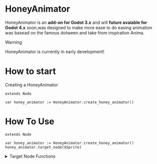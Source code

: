 # HoneyAnimator

HoneyAnimator is an **add-on for Godot 3.x** and will **future avaiable for Godot 4.x** soon,was designed to make more ease to do easing animation was basead on the famous dotween and take from inspiration Anima.

> [!WARNING]
> HoneyAnimator is currently in early development!

# How to start
Creating a HoneyAnimator
```gdscript
extends Node

var honey_animator := HoneyAnimator.create_honey_animator()
```

# How To Use
```gdscript
extends Node

var honey_animator := HoneyAnimator.create_honey_animator()
honey_animator.target_node($Sprite)
```

<details>
<summary>Target Node Functions</summary>

## Generic Way
##### anima_property(property: NodePath,to_value,duration: float)
```gdscript
honey_animator.target_node($Sprite).anima_property("position", Vector2.ONE, 0.5)
```

## Move To
### This function use global position!
#### Moves the target's position to the given value as Vector2 or Vector3

##### move_to(target_position: Vector2/Vector3,duration: float)
```gdscript
honey_animator.target_node($Sprite).move_to(Vector2(200,200), 0.5)
```

#### Moves the target's position to the given value as float
#### move_to_x/move_to_y/move_to_z(target_position: float,duration: float)

##### move_to_x(target_position: float,duration: float)
```gdscript
honey_animator.target_node($Sprite).move_to_x(Vector2(200,200), 0.5)
```

##### move_to_y(target_position: float,duration: float)
```gdscript
honey_animator.target_node($Sprite).move_to_y(Vector2(200,200), 0.5)
```

##### move_to_z(target_position: float,duration: float)
```gdscript
honey_animator.target_node($Sprite).move_to_z(Vector2(200,200), 0.5)
```

## Local Move To
### This function use position!
#### Moves the target's position to the given value as Vector2/Vector3

##### local_move_to(target_position: Vector2/Vector3,duration: float)
```gdscript
honey_animator.target_node($Sprite).local_move_to(Vector2(200,200), 0.5)
```

#### Moves the target's position to the given value as float by axis choosed
#### move_to_x/move_to_y/move_to_z(target_position: float,duration: float)

##### local_move_to_x(target_position: float,duration: float)
```gdscript
honey_animator.target_node($Sprite).local_move_to_x(200, 0.5)
```

##### local_move_to_y(target_position: float,duration: float)
```gdscript
honey_animator.target_node($Sprite).local_move_to_y(200, 0.5)
```

#### This only work if is Node3D or Spatial
##### local_move_to_z(target_position: float,duration: float)
```gdscript
honey_animator.target_node($Sprite).local_move_to_z(200, 0.5)
```

## Scale To
#### Scale the target's to the given value as Vector2/Vector3

##### scale_to(target_scale: Vector2 or Vector3,duration: float)
```gdscript
honey_animator.target_node($Sprite).local_move_to(Vector2(200,200), 0.5)
```

#### Scale the target's to the given value as float by axis choosed
#### scale_to_x/scale_to_y/scale_to_z(target_scale: float,duration: float)

##### scale_move_to_x(target_scale: float,duration: float)
```gdscript
honey_animator.target_node($Sprite).scale_to_x(200, 0.5)
```

##### scale_move_to_y(target_scale: float,duration: float)
```gdscript
honey_animator.target_node($Sprite).scale_to_y(200, 0.5)
```

#### This only work if is Node3D or Spatial
##### scale_move_to_z(target_position: float,duration: float)
```gdscript
honey_animator.target_node($Sprite).scale_to_z(200, 0.5)
```

## Squash To
#### Squash the target's to the given value as Vector2/Vector3

##### squash_to(squash_intensity: float,reset_scale,duration: float)
```gdscript
honey_animator.target_node($Sprite).local_move_to(Vector2(200,200), 0.5)
```

## Stretch To
#### Squash the target's to the given value as Vector2/Vector3

##### stretch_to(squash_intensity: float,reset_scale,duration: float)
```gdscript
honey_animator.target_node($Sprite).local_move_to(Vector2(200,200), 0.5)
```
</details>

